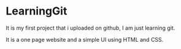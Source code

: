 # LearningGit

It is my first project that i uploaded on github, I am just learning git.

It is a one page website and a simple UI using HTML and CSS.
